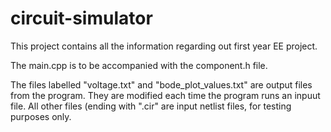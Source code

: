 # circuit-simulator

This project contains all the information regarding out first year EE project.

The main.cpp is to be accompanied with the component.h file. 

The files labelled "voltage.txt" and "bode_plot_values.txt" are output files from the program. They are modified each time the program runs an inpuut file. All other files (ending with ".cir" are input netlist files, for testing purposes only.
